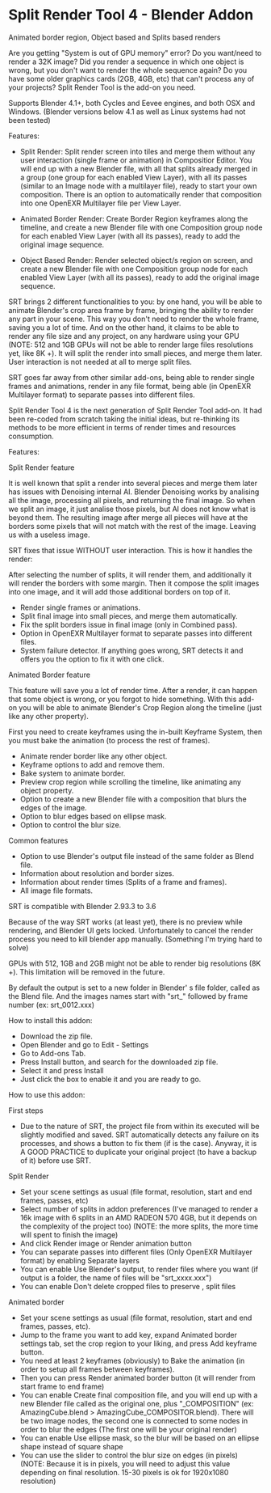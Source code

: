 # Split Render Tool 4 - Blender Addon
Animated border region, Object based and Splits based renders

Are you getting "System is out of GPU memory" error? Do you want/need to render a 32K image? Did you render a sequence in which one object is wrong, but you don't want to render the whole sequence again? Do you have some older graphics cards (2GB, 4GB, etc) that can't process any of your projects? Split Render Tool is the add-on you need.

Supports Blender 4.1+, both Cycles and Eevee engines, and both OSX and Windows. (Blender versions below 4.1 as well as Linux systems had not been tested)

Features:

- Split Render: Split render screen into tiles and merge them without any user interaction (single frame or animation) in Compositior Editor. You will end up with a new Blender file, with all that splits already merged in a group (one group for each enabled View Layer), with all its passes (similar to an Image node with a multilayer file), ready to start your own composition. There is an option to automatically render that composition into one OpenEXR Multilayer file per View Layer.

- Animated Border Render: Create Border Region keyframes along the timeline, and create a new Blender file with one Composition group node for each enabled View Layer (with all its passes), ready to add the original image sequence. 

- Object Based Render: Render selected object/s region on screen, and create a new Blender file with one Composition group node for each enabled View Layer (with all its passes), ready to add the original image sequence. 

SRT brings 2 different functionalities to you: by one hand, you will be able to animate Blender's crop area frame by frame, bringing the ability to render any part in your scene. This way you don't need to render the whole frame, saving you a lot of time. And on the other hand, it claims to be able to render any file size and any project, on any hardware using your GPU (NOTE: 512 and 1GB GPUs will not be able to render large files resolutions yet, like 8K +). It will split the render into small pieces, and merge them later. User interaction is not needed at all to merge split files.

SRT goes far away from other similar add-ons, being able to render single frames and animations, render in any file format, being able (in OpenEXR Multilayer format) to separate passes into different files.


Split Render Tool 4 is the next generation of Split Render Tool add-on. It had been re-coded from scratch taking the initial ideas, but re-thinking its methods to be more efficient in terms of render times and resources consumption. 


Features:

Split Render feature

It is well known that split a render into several pieces and merge them later has issues with Denoising internal AI. Blender Denoising works by analising all the image, processing all pixels, and returning the final image. So when we split an image, it just analise those pixels, but AI does not know what is beyond them. The resulting image after merge all pieces will have at the borders some pixels that will not match with the rest of the image. Leaving us with a useless image.

SRT fixes that issue WITHOUT user interaction. This is how it handles the render:

After selecting the number of splits, it will render them, and additionally it will render the borders with some margin. Then it compose the split images into one image, and it will add those additional borders on top of it.

- Render single frames or animations.
- Split final image into small pieces, and merge them automatically. 
- Fix the split borders issue in final image (only in Combined pass).
- Option in OpenEXR Multilayer format to separate passes into different files.
- System failure detector. If anything goes wrong, SRT detects it and offers you the option to fix it with one click. 

Animated Border feature

This feature will save you a lot of render time. After a render, it can happen that some object is wrong, or you forgot to hide something. With this add-on you will be able to animate Blender's Crop Region along the timeline (just like any other property).

First you need to create keyframes using the in-built Keyframe System, then you must bake the animation (to process the rest of frames).

- Animate render border like any other object.
- Keyframe options to add and remove them.
- Bake system to animate border.
- Preview crop region while scrolling the timeline, like animating any object property.
- Option to create a new Blender file with a composition that blurs the edges of the image.
- Option to blur edges based on ellipse mask.
- Option to control the blur size.

Common features

- Option to use Blender's output file instead of the same folder as Blend file.
- Information about resolution and border sizes.
- Information about render times (Splits of a frame and frames).
- All image file formats.


SRT is compatible with Blender 2.93.3 to 3.6

Because of the way SRT works (at least yet), there is no preview while rendering, and Blender UI gets locked. Unfortunately to cancel the render 
process you need to kill blender app manually. (Something I'm trying hard to solve)

GPUs with 512, 1GB and 2GB might not be able to render big resolutions (8K +). This limitation will be removed in the future. 

By default the output is set to a new folder in Blender' s file folder, called as the Blend file. And the images names start with "srt_" 
followed by frame number (ex: srt_0012.xxx)


How to install this addon:

- Download the zip file.
- Open Blender and go to Edit - Settings
- Go to Add-ons Tab.
- Press Install button, and search for the downloaded zip file.
- Select it and press Install
- Just click the box to enable it and you are ready to go.


How to use this addon:

First steps
	
- Due to the nature of SRT, the project file from within its executed will be slightly modified and saved. SRT automatically detects any failure
  on its processes, and shows a button to fix them (if is the case). Anyway, it is A GOOD PRACTICE to duplicate your original project (to have a
  backup of it) before use SRT.


Split Render
	
- Set your scene settings as usual (file format, resolution, start and end frames, passes, etc)
- Select number of splits in addon preferences (I've managed to render a 16k image with 6 splits in an AMD RADEON 570 4GB, but it depends on the
  complexity of the project too) (NOTE: the more splits, the more time will spent to finish the image)
- And click Render image or Render animation button
- You can separate passes into different files (Only OpenEXR Multilayer format) by enabling Separate layers
- You can enable Use Blender's output, to render files where you want (if output is a folder, the name of files will be "srt_xxxx.xxx")
- You can enable Don't delete cropped files to preserve , split files


Animated border	

- Set your scene settings as usual (file format, resolution, start and end frames, passes, etc).
- Jump to the frame you want to add key, expand Animated border settings tab, set the crop region to your liking, and press Add keyframe button.
- You need at least 2 keyframes (obviously) to Bake the animation (in order to setup all frames between keyframes).
- Then you can press Render animated border button (it will render from start frame to end frame)
- You can enable Create final composition file, and you will end up with a new Blender file called as the original one, plus "_COMPOSITION"
  (ex: AmazingCube.blend > AmazingCube_COMPOSITOR.blend). There will be two image nodes, the second one is connected to some nodes in order to
  blur the edges (The first one will be your original render)
- You can enable Use ellipse mask, so the blur will be based on an ellipse shape instead of square shape
- You can use the slider to control the blur size on edges (in pixels)
	(NOTE: Because it is in pixels, you will need to adjust this value depending on final resolution. 15-30 pixels is ok for 1920x1080 resolution)

